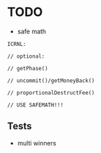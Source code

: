 # TODO

- safe math

```
ICRNL: 

// optional:

// getPhase()

// uncommit()/getMoneyBack()

// proportionalDestructFee()

// USE SAFEMATH!!!
```

## Tests
- multi winners